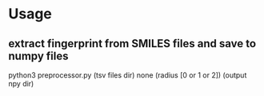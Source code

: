 # Usage
## extract fingerprint from SMILES files and save to numpy files
python3 preprocessor.py (tsv files dir) none (radius [0 or 1 or 2]) (output npy dir)
